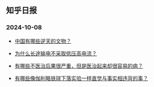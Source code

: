 ## 知乎日报 
### 2024-10-08

+ [中国有哪些逆天的文物？](https://daily.zhihu.com/story/9776008)

+ [为什么长途输电不采取低压高电流？](https://daily.zhihu.com/story/9776002)

+ [有哪些不医治后果很严重，但是医治起来却很容易的病？](https://daily.zhihu.com/story/9776018)

+ [有哪些像伽利略铁球下落实验一样直觉与事实相违背的事？](https://daily.zhihu.com/story/9776025)

